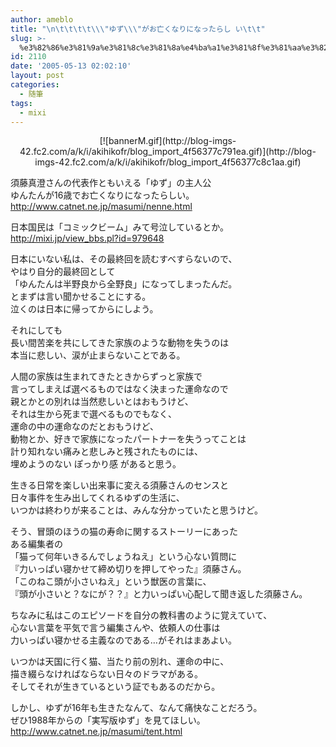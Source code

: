 ```yaml
---
author: ameblo
title: "\n\t\t\t\t\\\"ゆず\\\"がお亡くなりになったらし い\t\t"
slug: >-
  %e3%82%86%e3%81%9a%e3%81%8c%e3%81%8a%e4%ba%a1%e3%81%8f%e3%81%aa%e3%82%8a%e3%81%ab%e3%81%aa%e3%81%a3%e3%81%9f%e3%82%89%e3%81%97-%e3%81%84
id: 2110
date: '2005-05-13 02:02:10'
layout: post
categories:
  - 随筆
tags:
  - mixi
---
```


<div align="center">[![bannerM.gif](http://blog-imgs-42.fc2.com/a/k/i/akihikofr/blog_import_4f56377c791ea.gif)](http://blog-imgs-42.fc2.com/a/k/i/akihikofr/blog_import_4f56377c8c1aa.gif)</div>

須藤真澄さんの代表作ともいえる「ゆず」の主人公  
ゆんたんが16歳でお亡くなりになったらしい。  
http://www.catnet.ne.jp/masumi/nenne.html  

日本国民は「コミックビーム」みて号泣しているとか。  
http://mixi.jp/view_bbs.pl?id=979648  

日本にいない私は、その最終回を読むすべすらないので、  
やはり自分的最終回として  
「ゆんたんは半野良から全野良」になってしまったんだ。  
とまずは言い聞かせることにする。  
泣くのは日本に帰ってからにしよう。  

それにしても  
長い間苦楽を共にしてきた家族のような動物を失うのは  
本当に悲しい、涙が止まらないことである。  

人間の家族は生まれてきたときからずっと家族で  
言ってしまえば選べるものではなく決まった運命なので  
親とかとの別れは当然悲しいとはおもうけど、  
それは生から死まで選べるものでもなく、  
運命の中の運命なのだとおもうけど、  
動物とか、好きで家族になったパートナーを失うってことは  
計り知れない痛みと悲しみと残されたものには、  
埋めようのない ぽっかり感 があると思う。  

生きる日常を楽しい出来事に変える須藤さんのセンスと  
日々事件を生み出してくれるゆずの生活に、  
いつかは終わりが来ることは、みんな分かっていたと思うけど。  

そう、冒頭のほうの猫の寿命に関するストーリーにあった  
ある編集者の  
「猫って何年いきるんでしょうねえ」という心ない質問に  
『力いっぱい寝かせて締め切りを押してやった』須藤さん。  
「このねこ頭が小さいねえ」という獣医の言葉に、  
『頭が小さいと？なにが？？』と力いっぱい心配して聞き返した須藤さん。  

ちなみに私はこのエピソードを自分の教科書のように覚えていて、  
心ない言葉を平気で言う編集さんや、依頼人の仕事は  
力いっぱい寝かせる主義なのである…がそれはまあよい。  

いつかは天国に行く猫、当たり前の別れ、運命の中に、  
描き綴らなければならない日々のドラマがある。  
そしてそれが生きているという証でもあるのだから。  

しかし、ゆずが16年も生きたなんて、なんて痛快なことだろう。  
ぜひ1988年からの「実写版ゆず」を見てほしい。  
http://www.catnet.ne.jp/masumi/tent.html